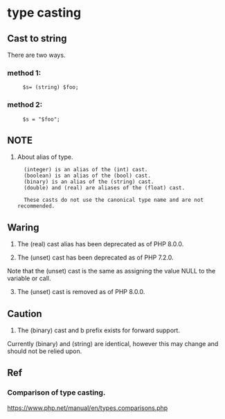 # type casting
## Cast to string
There are two ways.

### method 1:
         $s= (string) $foo;
### method 2:
         $s = "$foo";

## NOTE
1. About alias of type.

         (integer) is an alias of the (int) cast. 
         (boolean) is an alias of the (bool) cast. 
         (binary) is an alias of the (string) cast. 
         (double) and (real) are aliases of the (float) cast. 

         These casts do not use the canonical type name and are not recommended.
## Waring
1. The (real) cast alias has been deprecated as of PHP 8.0.0.

2. The (unset) cast has been deprecated as of PHP 7.2.0. 

Note that the (unset) cast is the same as assigning the value NULL to the variable or call. 

3. The (unset) cast is removed as of PHP 8.0.0.
## Caution
1. The (binary) cast and b prefix exists for forward support. 

Currently (binary) and (string) are identical, however this may change and should not be relied upon.

## Ref

### Comparison of type casting.
https://www.php.net/manual/en/types.comparisons.php
